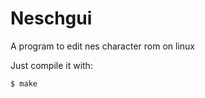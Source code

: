 # Neschgui

A program to edit nes character rom on linux  

Just compile it with:   

```
$ make
```
